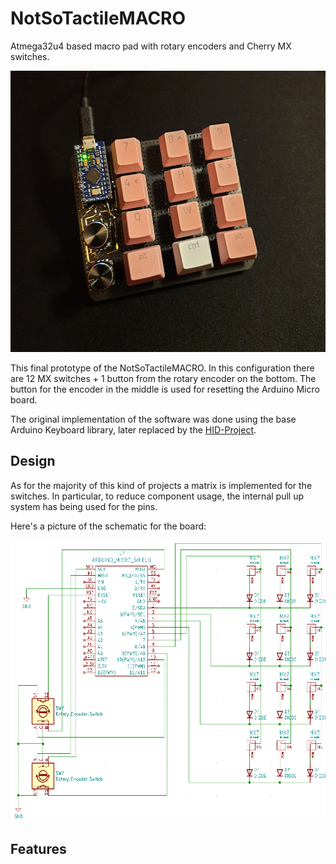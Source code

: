 # NotSoTactileMACRO

Atmega32u4 based macro pad with rotary encoders and Cherry MX switches.

<p align="center">
  <img width="577" height="450" src="https://github.com/Cipulot/NotSoTactileMACRO/blob/main/media/NoSoTactileMACRO.jpg">
</p>

This final prototype of the NotSoTactileMACRO. In this configuration there are 12 MX switches + 1 button from the rotary encoder on the bottom. The button for the encoder in the middle is used for resetting the Arduino Micro board.

The original implementation of the software was done using the base Arduino Keyboard library, later replaced by the [HID-Project](https://github.com/NicoHood/HID).

## Design

As for the majority of this kind of projects a matrix is implemented for the switches. In particular, to reduce component usage, the internal pull up system has being used for the pins.

Here's a picture of the schematic for the board:
<p align="center">
 <img width="577" height="450" src="https://github.com/Cipulot/NotSoTactileMACRO/blob/main/media/Schematic.png">
</p>

## Features

